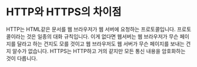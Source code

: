 HTTP와 HTTPS의 차이점
==

HTTP는 HTML같은 문서를 웹 브라우저가 웹 서버에 요청하는 프로토콜입니다.
프로토콜이라는 것은 일종의 대화 규칙입니다.
이게 없다면 웹서버는 웹 브라우저가 무슨 페이지를 달라고 하는 건지도 모를 것이고 웹 브라우저도 웹 서버가 무슨 페이지를 보내는 건지 알수가 없습니다.
HTTPS는 HTTP하고 거의 같지만 모든 통신 내용을 암호화하는 것이 다릅니다.
